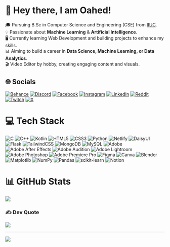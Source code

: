 # 💫 Hey there, I am Oahed!
🎓 Pursuing B.Sc in Computer Science and Engineering (CSE) from [IIUC](https://www.iiuc.ac.bd/).<br>💡 Passionate about <b>Machine Learning</b> & <b>Artificial Intelligence</b>.<br>🖥️ Currently learning Web Development and building projects to enhance my skills.<br>📊 Aiming to build a career in <b>Data Science, Machine Learning, or Data Analytics</b>.<br>🎬 Video Editor by hobby, creating engaging content and visuals.<br>


## 🌐 Socials
[![Behance](https://img.shields.io/badge/Behance-1769ff?logo=behance&logoColor=white)](https://behance.net/oahednoorforhad) [![Discord](https://img.shields.io/badge/Discord-%237289DA.svg?logo=discord&logoColor=white)](https://discord.gg/https://discord.gg/vMNMP5NxE4) [![Facebook](https://img.shields.io/badge/Facebook-%231877F2.svg?logo=Facebook&logoColor=white)](https://facebook.com/oahedforhad) [![Instagram](https://img.shields.io/badge/Instagram-%23E4405F.svg?logo=Instagram&logoColor=white)](https://instagram.com/oahedforhad) [![LinkedIn](https://img.shields.io/badge/LinkedIn-%230077B5.svg?logo=linkedin&logoColor=white)](https://linkedin.com/in/oahednoorforhad) [![Reddit](https://img.shields.io/badge/Reddit-%23FF4500.svg?logo=Reddit&logoColor=white)](https://reddit.com/user/Onfious) [![Twitch](https://img.shields.io/badge/Twitch-%239146FF.svg?logo=Twitch&logoColor=white)](https://twitch.tv/oahed_forhad) [![X](https://img.shields.io/badge/X-black.svg?logo=X&logoColor=white)](https://x.com/oahedforhad) 

# 💻 Tech Stack
![C](https://img.shields.io/badge/c-%2300599C.svg?style=for-the-badge&logo=c&logoColor=white) ![C++](https://img.shields.io/badge/c++-%2300599C.svg?style=for-the-badge&logo=c%2B%2B&logoColor=white) ![Kotlin](https://img.shields.io/badge/kotlin-%237F52FF.svg?style=for-the-badge&logo=kotlin&logoColor=white) ![HTML5](https://img.shields.io/badge/html5-%23E34F26.svg?style=for-the-badge&logo=html5&logoColor=white) ![CSS3](https://img.shields.io/badge/css3-%231572B6.svg?style=for-the-badge&logo=css3&logoColor=white) ![Python](https://img.shields.io/badge/python-3670A0?style=for-the-badge&logo=python&logoColor=ffdd54) ![Netlify](https://img.shields.io/badge/netlify-%23000000.svg?style=for-the-badge&logo=netlify&logoColor=#00C7B7) ![DaisyUI](https://img.shields.io/badge/daisyui-5A0EF8?style=for-the-badge&logo=daisyui&logoColor=white) ![Flask](https://img.shields.io/badge/flask-%23000.svg?style=for-the-badge&logo=flask&logoColor=white) ![TailwindCSS](https://img.shields.io/badge/tailwindcss-%2338B2AC.svg?style=for-the-badge&logo=tailwind-css&logoColor=white) ![MongoDB](https://img.shields.io/badge/MongoDB-%234ea94b.svg?style=for-the-badge&logo=mongodb&logoColor=white) ![MySQL](https://img.shields.io/badge/mysql-4479A1.svg?style=for-the-badge&logo=mysql&logoColor=white) ![Adobe](https://img.shields.io/badge/adobe-%23FF0000.svg?style=for-the-badge&logo=adobe&logoColor=white) ![Adobe After Effects](https://img.shields.io/badge/Adobe%20After%20Effects-9999FF.svg?style=for-the-badge&logo=Adobe%20After%20Effects&logoColor=white) ![Adobe Audition](https://img.shields.io/badge/Adobe%20Audition-9999FF.svg?style=for-the-badge&logo=Adobe%20Audition&logoColor=white) ![Adobe Lightroom](https://img.shields.io/badge/Adobe%20Lightroom-31A8FF.svg?style=for-the-badge&logo=Adobe%20Lightroom&logoColor=white) ![Adobe Photoshop](https://img.shields.io/badge/adobe%20photoshop-%2331A8FF.svg?style=for-the-badge&logo=adobe%20photoshop&logoColor=white) ![Adobe Premiere Pro](https://img.shields.io/badge/Adobe%20Premiere%20Pro-9999FF.svg?style=for-the-badge&logo=Adobe%20Premiere%20Pro&logoColor=white) ![Figma](https://img.shields.io/badge/figma-%23F24E1E.svg?style=for-the-badge&logo=figma&logoColor=white) ![Canva](https://img.shields.io/badge/Canva-%2300C4CC.svg?style=for-the-badge&logo=Canva&logoColor=white) ![Blender](https://img.shields.io/badge/blender-%23F5792A.svg?style=for-the-badge&logo=blender&logoColor=white) ![Matplotlib](https://img.shields.io/badge/Matplotlib-%23ffffff.svg?style=for-the-badge&logo=Matplotlib&logoColor=black) ![NumPy](https://img.shields.io/badge/numpy-%23013243.svg?style=for-the-badge&logo=numpy&logoColor=white) ![Pandas](https://img.shields.io/badge/pandas-%23150458.svg?style=for-the-badge&logo=pandas&logoColor=white) ![scikit-learn](https://img.shields.io/badge/scikit--learn-%23F7931E.svg?style=for-the-badge&logo=scikit-learn&logoColor=white) ![Notion](https://img.shields.io/badge/Notion-%23000000.svg?style=for-the-badge&logo=notion&logoColor=white)
<!---# 📊 GitHub Stats:
![](https://github-readme-stats.vercel.app/api?username=oahednoorforhad&theme=dark&hide_border=false&include_all_commits=false&count_private=false)<br/>
![](https://github-readme-streak-stats.herokuapp.com/?user=oahednoorforhad&theme=dark&hide_border=false)<br/>
![](https://github-readme-stats.vercel.app/api/top-langs/?username=oahednoorforhad&theme=dark&hide_border=false&include_all_commits=false&count_private=false&layout=compact)

## 🏆 GitHub Trophies
![](https://github-profile-trophy.vercel.app/?username=oahednoorforhad&theme=radical&no-frame=false&no-bg=true&margin-w=4)
-->
# 📊 GitHub Stats
![](https://github-readme-stats.vercel.app/api/top-langs/?username=oahednoorforhad&theme=dark&hide_border=false&include_all_commits=false&count_private=false&layout=compact)
### ✍️ Dev Quote
![](https://quotes-github-readme.vercel.app/api?type=horizontal&theme=radical)

---
[![](https://visitcount.itsvg.in/api?id=oahednoorforhad&icon=0&color=0)](https://visitcount.itsvg.in)

<!-- Proudly created with GPRM ( https://gprm.itsvg.in ) -->
